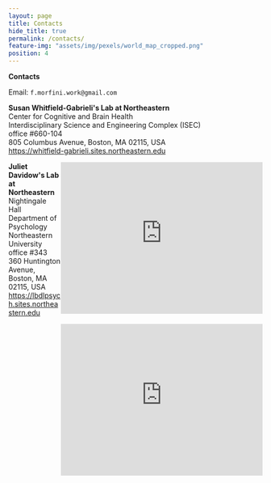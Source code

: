```yaml
---
layout: page
title: Contacts
hide_title: true
permalink: /contacts/
feature-img: "assets/img/pexels/world_map_cropped.png"
position: 4
---
```


**Contacts**  

Email: `f.morfini.work@gmail.com`  


**Susan Whitfield-Gabrieli's Lab at Northeastern**  
Center for Cognitive and Brain Health  
Interdisciplinary Science and Engineering Complex (ISEC)  
office #660-104  
805 Columbus Avenue, Boston, MA 02115, USA  
https://whitfield-gabrieli.sites.northeastern.edu  
<iframe src="https://www.google.com/maps/embed?pb=!1m18!1m12!1m3!1d2540.9067127937933!2d-71.0892349875749!3d42.33740345494181!2m3!1f0!2f0!3f0!3m2!1i1024!2i768!4f13.1!3m3!1m2!1s0x89e37a22bfa1d9d7%3A0xbab99b179dfdea31!2sNortheastern%20University%20Interdisciplinary%20Science%20and%20Engineering%20Complex!5e0!3m2!1sen!2sit!4v1722950787257!5m2!1sen!2sit" width="400" height="300" style="border:0;" allowfullscreen="" loading="lazy" referrerpolicy="no-referrer-when-downgrade" align="right"></iframe>

**Juliet Davidow's Lab at Northeastern**  
Nightingale Hall  
Department of Psychology  
Northeastern University  
office #343  
360 Huntington Avenue, Boston, MA 02115, USA  
https://lbdlpsych.sites.northeastern.edu  
<iframe src="https://www.google.com/maps/embed?pb=!1m18!1m12!1m3!1d2949.205870412329!2d-71.09268838820944!3d42.338133971074875!2m3!1f0!2f0!3f0!3m2!1i1024!2i768!4f13.1!3m3!1m2!1s0x89e37a18676fbe45%3A0xab34d1818a7bb5e5!2sNightingale%20Hall!5e0!3m2!1sen!2sit!4v1722961363045!5m2!1sen!2sit" width="400" height="300" style="border:0;" allowfullscreen="" loading="lazy" referrerpolicy="no-referrer-when-downgrade" align="right"></iframe>


<!-- 
**Susan Whitfield-Gabrieli's Lab at MGH*
 -->

